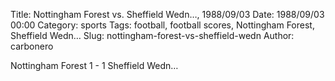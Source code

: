 Title: Nottingham Forest vs. Sheffield Wedn…, 1988/09/03
Date: 1988/09/03 00:00
Category: sports
Tags: football, football scores, Nottingham Forest, Sheffield Wedn…
Slug: nottingham-forest-vs-sheffield-wedn
Author: carbonero


Nottingham Forest 1 - 1 Sheffield Wedn…

